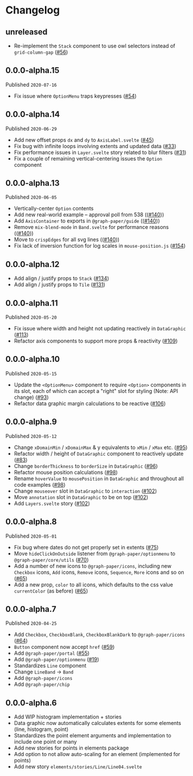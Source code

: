 # Changelog

## unreleased

- Re-implement the `Stack` component to use owl selectors instead of
  `grid-column-gap`
  ([#56](https://github.com/graph-paper-org/graph-paper/pull/56))

## 0.0.0-alpha.15

Published `2020-07-16`

- Fix issue where `OptionMenu` traps keypresses
  ([#54](https://github.com/graph-paper-org/graph-paper/pull/54))

## 0.0.0-alpha.14

Published `2020-06-29`

- Add new offset props `dx` and `dy` to `AxisLabel.svelte`
  ([#45](https://github.com/graph-paper-org/graph-paper/pull/45))
- Fix bug with infinite loops involving extents and updated data
  ([#33](https://github.com/graph-paper-org/graph-paper/pull/33))
- Fix performance issues in `Layer.svelte` story related to blur filters
  ([#31](https://github.com/graph-paper-org/graph-paper/pull/31))
- Fix a couple of remaining vertical-centering issues the `Option` component

## 0.0.0-alpha.13

Published `2020-06-05`

- Vertically-center `Option` contents
- Add new real-world example – approval poll from 538
  (([#140](https://github.com/graph-paper-org/graph-paper/pull/140)))
- Add `AxisContainer` to exports in `@graph-paper/guide`
  (([#140](https://github.com/graph-paper-org/graph-paper/pull/140)))
- Remove `mix-blend-mode` in `Band.svelte` for performance reasons
  (([#140](https://github.com/graph-paper-org/graph-paper/pull/140)))
- Move to `crispEdges` for all svg lines
  (([#140](https://github.com/graph-paper-org/graph-paper/pull/140)))
- Fix lack of inversion function for log scales in `mouse-position.js`
  ([#154](https://github.com/graph-paper-org/graph-paper/pull/154))

## 0.0.0-alpha.12

- Add align / justify props to `Stack`
  ([#134](https://github.com/graph-paper-org/graph-paper/pull/134))
- Add align / justify props to `Tile`
  ([#131](https://github.com/graph-paper-org/graph-paper/pull/131))

## 0.0.0-alpha.11

Published `2020-05-20`

- Fix issue where width and height not updating reactively in `DataGraphic`
  ([#113](https://github.com/graph-paper-org/graph-paper/pull/113))
- Refactor axis components to support more props & reactivity
  ([#109](https://github.com/graph-paper-org/graph-paper/pull/109))

## 0.0.0-alpha.10

Published `2020-05-15`

- Update the `<OptionMenu>` component to require `<Option>` components in its
  slot, each of which can accept a "right" slot for styling (Note: API change)
  ([#93](https://github.com/graph-paper-org/graph-paper/pull/93))
- Refactor data graphic margin calculations to be reactive
  ([#106](https://github.com/graph-paper-org/graph-paper/pull/106))

## 0.0.0-alpha.9

Published `2020-05-12`

- Change `xDomainMin` / `xDomainMax` & y equivalents to `xMin` / `xMax` etc.
  ([#95](https://github.com/graph-paper-org/graph-paper/pull/95))
- Refactor width / height of `DataGraphic` component to reactively update
  ([#83](https://github.com/graph-paper-org/graph-paper/pull/82))
- Change `borderThickness` to `borderSize` in `DataGraphic`
  ([#96](https://github.com/graph-paper-org/graph-paper/pull/96))
- Refactor mouse position calculations
  ([#98](https://github.com/graph-paper-org/graph-paper/pull/98))
- Rename `hoverValue` to `mousePosition` in `DataGraphic` and throughout all
  code examples ([#98](https://github.com/graph-paper-org/graph-paper/pull/98))
- Change `mouseover` slot in `DataGraphic` to `interaction`
  ([#102](https://github.com/graph-paper-org/graph-paper/pull/102))
- Move `annotation` slot in `DataGraphic` to be on top
  ([#102](https://github.com/graph-paper-org/graph-paper/pull/102))
- Add `Layers.svelte` story
  ([#102](https://github.com/graph-paper-org/graph-paper/pull/102))

## 0.0.0-alpha.8

Published `2020-05-01`

- Fix bug where dates do not get properly set in extents
  ([#75](https://github.com/graph-paper-org/graph-paper/pull/75))
- Move `hideClickOnOutside` listener from `@graph-paper/optionmenu` to
  `@graph-paper/core/utils`
  ([#70](https://github.com/graph-paper-org/graph-paper/pull/70))
- Add a number of new icons to `@graph-paper/icons`, including new `Checkbox`
  icons, `Add` icons, `Remove` icons, `Sequence`, `More` icons and so on
  ([#65](https://github.com/graph-paper-org/graph-paper/pull/65))
- Add a new prop, `color` to all icons, which defaults to the css value
  `currentColor` (as before)
  ([#65](https://github.com/graph-paper-org/graph-paper/pull/65))

## 0.0.0-alpha.7

Published `2020-04-25`

- Add `Checkbox`, `CheckboxBlank`, `CheckboxBlankDark` to `@graph-paper/icons`
  ([#64](https://github.com/graph-paper-org/graph-paper/pull/64))
- `Button` component now accept `href`
  ([#59](https://github.com/graph-paper-org/graph-paper/pull/59))
- Add `@graph-paper/portal`
  ([#55](https://github.com/graph-paper-org/graph-paper/pull/55/))
- Add `@graph-paper/optionmenu`
  ([#19](https://github.com/graph-paper-org/graph-paper/pull/19/))
- Standardizes `Line` component
- Change `LineBand` -> `Band`
- Add `@graph-paper/icons`
- Add `@graph-paper/chip`

## 0.0.0-alpha.6

- Add WIP histogram implementation + stories
- Data graphic now automatically calculates extents for some elements (line,
  histogram, point)
- Standardizes the point element arguments and implementation to include one
  point or many
- Add new stories for points in elements package
- Add option to not allow auto-scaling for an element (implemented for points)
- Add new story `elements/stories/Line/Line04.svelte`
